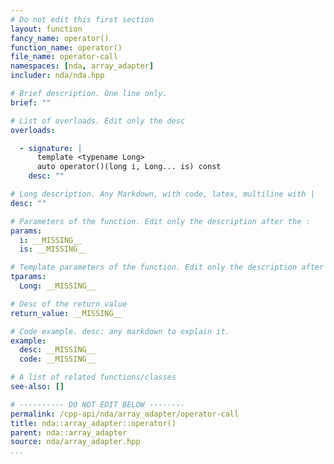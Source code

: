 ```yaml
---
# Do not edit this first section
layout: function
fancy_name: operator()
function_name: operator()
file_name: operator-call
namespaces: [nda, array_adapter]
includer: nda/nda.hpp

# Brief description. One line only.
brief: ""

# List of overloads. Edit only the desc
overloads:

  - signature: |
      template <typename Long>
      auto operator()(long i, Long... is) const
    desc: ""

# Long description. Any Markdown, with code, latex, multiline with |
desc: ""

# Parameters of the function. Edit only the description after the :
params:
  i: __MISSING__
  is: __MISSING__

# Template parameters of the function. Edit only the description after the :
tparams:
  Long: __MISSING__

# Desc of the return value
return_value: __MISSING__

# Code example. desc: any markdown to explain it.
example:
  desc: __MISSING__
  code: __MISSING__

# A list of related functions/classes
see-also: []

# ---------- DO NOT EDIT BELOW --------
permalink: /cpp-api/nda/array_adapter/operator-call
title: nda::array_adapter::operator()
parent: nda::array_adapter
source: nda/array_adapter.hpp
...
```


